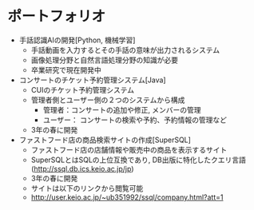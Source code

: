 # ポートフォリオ
* 手話認識AIの開発[Python, 機械学習]
  * 手話動画を入力するとその手話の意味が出力されるシステム
  * 画像処理分野と自然言語処理分野の知識が必要
  * 卒業研究で現在開発中
* コンサートのチケット予約管理システム[Java]
  * CUIのチケット予約管理システム
  * 管理者側とユーザー側の２つのシステムから構成
    * 管理者：コンサートの追加や修正, メンバーの管理
    * ユーザー： コンサートの検索や予約、予約情報の管理など
  * 3年の春に開発
* ファストフード店の商品検索サイトの作成[SuperSQL]
  * ファストフード店の店舗情報や販売中の商品を表示するサイト
  * SuperSQLとはSQLの上位互換であり, DB出版に特化したクエリ言語(http://ssql.db.ics.keio.ac.jp/jp)
  * 3年の春に開発
  * サイトは以下のリンクから閲覧可能
  * http://user.keio.ac.jp/~ub351992/ssql/company.html?att=1
